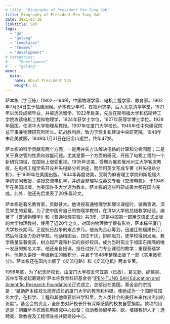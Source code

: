 ```yaml
---
# title: "Biography of President Pen-Tung Sah"
title: Biography of President Pen-Tung Sah
date: 2021-03-10
linktitle: Sah
tags:
  - "go"
  - "golang"
  - "templates"
  - "themes"
  - "development"
# categories:
#   - "Development"
#   - "golang"
menu: 
  main:
    name: About President Sah
    weight: 11
---
```


<!-- ## Biography of President Pen-Tung Sah -->
萨本栋（字亚栋）(1902～1949)，中国物理学家、电机工程学家、教育家。1902年7月24日生于福建闽候。萨本栋少年时，在福州求学，后入北京清华学堂，1921年以优异成绩毕业，并被选派留学。1922年赴美，先后在斯坦福大学和伍斯特工学院攻读电机工程和物理学，1924年获学士学位，1927年获理学博士学位。1928年回国，任清华大学物理系教授。1937年任厦门大学校长。1945年任中央研究院总干事兼物理研究所所长。抗战胜利后，致力于恢复和建设中央研究院。1948年末赴美就医，1949年1月31日在旧金山逝世，终年47岁。 

萨本栋的科学贡献有两个方面，一是用并矢方法解决电路的计算和分析问题；二是关于真空管的性质和效能问题。尤其是第一个方面的研究，开拓了电机工程的一个新研究领域，在国际上很受重视。1935年访美，受聘为俄亥俄州州立大学客座教授，在电机工程学系开设并矢电路分析讲座，而后用英文写成专著《并矢电路分析》，于1939年在美国出版。1944年再度访美，受聘为麻省理工学院和斯坦福大学的访问教授，讲授交流电机学，并综合整理写成英文专著《交流电机》，于1946年在美国出版，为美国许多大学选为教本。萨本栋的这些科研成果大都在国内完成。此外，他还先后发表了20多篇论文。 

萨本栋是著名教育家，贡献甚大。他讲授普通物理学和理论课程时，循循善诱，深受学生的爱戴。为了使中国有自己的物理学教材，在清华大学他总结教学经验，编著了《普通物理学》和《普通物理实验》共3册，这是中国第一部用汉语正式出版的大学物理教材，使用了近20年之久，对国内物理教学很有影响，萨本栋任厦门大学校长期间，正是抗日战争的艰苦岁月。他首先苦心筹划，迅速迁校福建长汀，然后倾注全力办好学校。他励精图治，顶住干扰，排除阻力，使学校得到发展，教学质量显著提高，树立起严谨和朴实的良好校风，成为当时孤立于祖国东南隅的唯一发展的知名大学。他还亲自授课，担任过好几门专业课程的教学；重视基础学科，他带头讲授一年级新生的微积分，并且于1948年整理出版了一部《实用微积分》。萨本栋还在国内出版了《交流电路》和《交流电机》两本专著。 

1998年底，为了纪念萨校长，由厦门大学校友何宜慈（已故）、葛文勳、邵建寅、苏林华等发起筹建的“萨本栋教育科研基金会”[(PEN-TUNG SAH Education and Scientific Research Foundation)](http://www.pentungsahfoundation.org)正式成立，总部设在美国。基金会的宗旨是：“辅助萨本栋校长抚育成长的厦门大学的教育和科研，使她成为一个国际性知名大学，在科学、工程和其他重要新兴学科里，为人类社会的美好未来作出杰出的贡献”。基金会的资金，全部由对萨校长怀有深厚感情的校友自愿捐献。款项的用途是：购置萨本栋微机电研究中心设备；资助教师留学美、欧，培植教研人才；选聘美、欧教授及工程师驻校共同建设中心。
